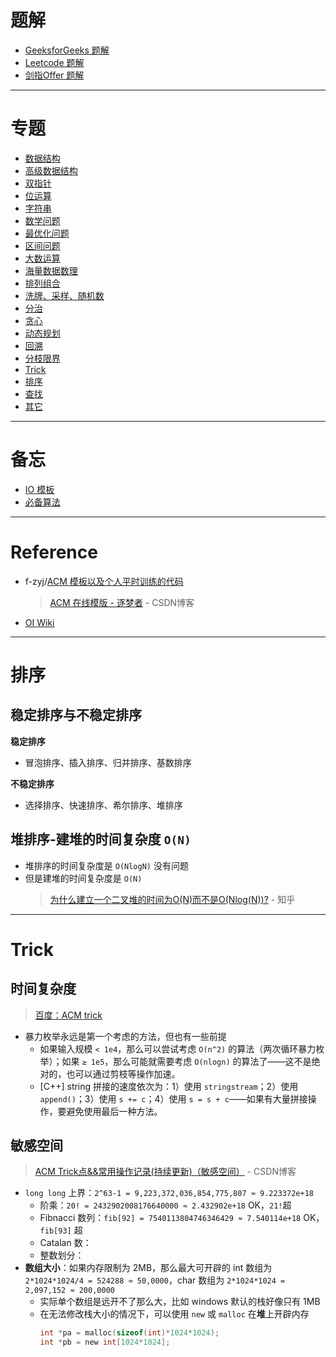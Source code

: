 # **题解**
- [GeeksforGeeks 题解](./GeeksforGeeks.md)
- [Leetcode 题解](./LeetCode.md)
- [剑指Offer 题解](./剑指Offer.md)

------

# **专题**

- [数据结构](./数据结构)
- [高级数据结构](./高级数据结构)
- [双指针](./双指针)
- [位运算](./位运算)
- [字符串](./字符串)
- [数学问题](./数学问题)
- [最优化问题](./最优化问题)
- [区间问题](./区间问题)
- [大数运算](./大数运算)
- [海量数据数理](./海量数据处理)
- [排列组合](./排列组合)
- [洗牌、采样、随机数](./洗牌、采样、随机数)
- [分治](./分治)
- [贪心](./贪心)
- [动态规划](./动态规划)
- [回溯](./回溯)
- [分枝限界](./分枝限界)
- [Trick](./Trick)
- [排序](./排序)
- [查找](./查找)
- [其它](./其它)

------

# **备忘**
- [IO 模板](./备忘-IO模板.md)
- [必备算法](./备忘-必备算法.md)

------

# Reference
- f-zyj/[ACM 模板以及个人平时训练的代码](https://github.com/f-zyj/ACM)
    > [ACM 在线模版 - 逐梦者](https://blog.csdn.net/f_zyj/article/details/51594851) - CSDN博客 
- [OI Wiki](https://github.com/24OI/OI-wiki/)

------

# 排序

## 稳定排序与不稳定排序
**稳定排序**
- 冒泡排序、插入排序、归并排序、基数排序

**不稳定排序**
- 选择排序、快速排序、希尔排序、堆排序

## 堆排序-建堆的时间复杂度 `O(N)`
- 堆排序的时间复杂度是 `O(NlogN)` 没有问题
- 但是建堆的时间复杂度是 `O(N)`
    > [为什么建立一个二叉堆的时间为O(N)而不是O(Nlog(N))?](https://www.zhihu.com/question/264693363/answer/291397356) - 知乎 

------

# Trick

## 时间复杂度
> [百度：ACM trick](https://www.baidu.com/s?wd=ACM%20trick)
- 暴力枚举永远是第一个考虑的方法，但也有一些前提
    - 如果输入规模 `< 1e4`，那么可以尝试考虑 `O(n^2)` 的算法（两次循环暴力枚举）；如果 `≥ 1e5`，那么可能就需要考虑 `O(nlogn)` 的算法了——这不是绝对的，也可以通过剪枝等操作加速。
    - [C++] string 拼接的速度依次为：1）使用 `stringstream`；2）使用 `append()`；3）使用 `s += c`；4）使用 `s = s + c`——如果有大量拼接操作，要避免使用最后一种方法。

## 敏感空间
> [ACM Trick点&&常用操作记录(持续更新)（敏感空间）](https://blog.csdn.net/feynman1999/article/details/79588347) - CSDN博客 
- `long long` 上界：`2^63-1 = 9,223,372,036,854,775,807 ≈ 9.223372e+18`
    - 阶乘：`20! = 2432902008176640000 ≈ 2.432902e+18` OK，`21!`超
    - Fibnacci 数列：`fib[92] = 7540113804746346429 ≈ 7.540114e+18` OK，`fib[93]` 超
    - Catalan 数：
    - 整数划分：
- **数组大小**：如果内存限制为 2MB，那么最大可开辟的 int 数组为 `2*1024*1024/4 = 524288 ≈ 50,0000`，char 数组为 `2*1024*1024 = 2,097,152 ≈ 200,0000`
    - 实际单个数组是远开不了那么大，比如 windows 默认的栈好像只有 1MB
    - 在无法修改栈大小的情况下，可以使用 `new` 或 `malloc` 在**堆**上开辟内存
        ```C
        int *pa = malloc(sizeof(int)*1024*1024);
        int *pb = new int[1024*1024];
        ```
